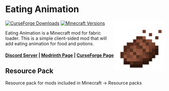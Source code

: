# Eating Animation

<img align="right" width="160" src="src/main/resources/assets/eatinganimationid/eatinganimationicon.png">

[![CurseForge Downloads](https://cf.way2muchnoise.eu/full_527023_downloads.svg)](https://curseforge.com/minecraft/mc-mods/eating-animation-fabric)
[![Minecraft Versions](https://cf.way2muchnoise.eu/versions/527023.svg)](https://curseforge.com/minecraft/mc-mods/eating-animation-fabric)

Eating Animation is a Minecraft mod for fabric loader. This is a simple client-sided mod that will add eating animation for food and potions.

#### [Discord Server](https://discord.gg/DcemWeskeZ) | [Modrinth Page](https://modrinth.com/mod/eating-animation) | [CurseForge Page](https://curseforge.com/minecraft/mc-mods/eating-animation-fabric)

## Resource Pack

Resource pack for mods included in Minecraft -> Resource packs

